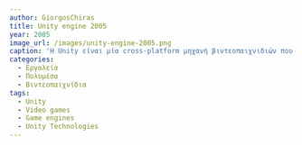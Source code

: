 ```yaml
---
author: GiorgosChiras
title: Unity engine 2005
year: 2005
image_url: /images/unity-engine-2005.png
caption: 'Η Unity είναι μία cross-platform μηχανή βιντεοπαιχνιδιών που δημιουργήθηκε απο την εταιρία Unity Technologies και κυκλοφόρησε για πρώτη φορά τον Ιούνιο του 2005.Κυκλοφόρησε αρχικά για Mac OS X, προσθέτοντας αργοτέρα υποστήριξη για Windows και Web browsers. Ο στόχος της ήταν να εκδημοκρατίσει την ανάπτυξη των παιχνιδιών καθιστώντας την προσβάσιμη σε περισσότερους προγραμματιστές.Τον επόμενο χρόνο μέτα την κυκλοφορία της, κατέκτησε την δεύτερη θέση στην κατηγορία Best Use of Mac OS X Graphics στα Apple Design Awards της Apple. '
categories:
  - Εργαλεία
  - Πολυμέσα
  - Βιντεοπαιχνίδια
tags:
  - Unity
  - Video games
  - Game engines
  - Unity Technologies
---
```

